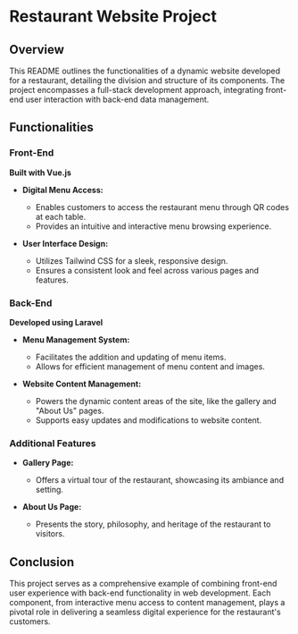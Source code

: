 # Restaurant Website Project

## Overview

This README outlines the functionalities of a dynamic website developed for a restaurant, detailing the division and structure of its components. The project encompasses a full-stack development approach, integrating front-end user interaction with back-end data management.

## Functionalities

### Front-End

**Built with Vue.js**

-   **Digital Menu Access:**

    -   Enables customers to access the restaurant menu through QR codes at each table.
    -   Provides an intuitive and interactive menu browsing experience.

-   **User Interface Design:**
    -   Utilizes Tailwind CSS for a sleek, responsive design.
    -   Ensures a consistent look and feel across various pages and features.

### Back-End

**Developed using Laravel**

-   **Menu Management System:**

    -   Facilitates the addition and updating of menu items.
    -   Allows for efficient management of menu content and images.

-   **Website Content Management:**
    -   Powers the dynamic content areas of the site, like the gallery and "About Us" pages.
    -   Supports easy updates and modifications to website content.

### Additional Features

-   **Gallery Page:**

    -   Offers a virtual tour of the restaurant, showcasing its ambiance and setting.

-   **About Us Page:**
    -   Presents the story, philosophy, and heritage of the restaurant to visitors.

## Conclusion

This project serves as a comprehensive example of combining front-end user experience with back-end functionality in web development. Each component, from interactive menu access to content management, plays a pivotal role in delivering a seamless digital experience for the restaurant's customers.
